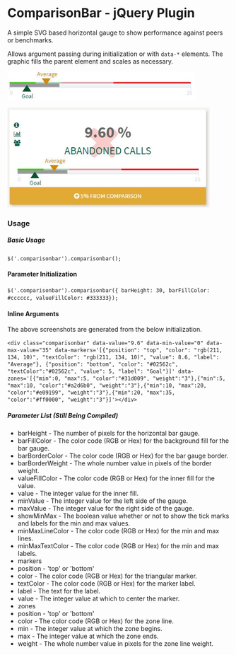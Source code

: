 # ComparisonBar - jQuery Plugin
A simple SVG based horizontal gauge to show performance against peers or benchmarks. 

Allows argument passing during initialization or with `data-*` elements. The graphic fills the parent element and scales as necessary.

![Standalone without Tile](/screenshots/WithMarkersAndZones.jpg)

![Plugin with Dashboard Tile](/screenshots/OnDashboardTile.jpg)

### Usage

##### Basic Usage
`$('.comparisonbar').comparisonbar();`

#### Parameter Initialization
`$('.comparisonbar').comparisonbar({ barHeight: 30, barFillColor: #cccccc, valueFillColor: #333333});`

#### Inline Arguments

The above screenshots are generated from the below initialization.

    <div class="comparisonbar" data-value="9.6" data-min-value="0" data-max-value="35" data-markers='[{"position": "top", "color": "rgb(211, 134, 10)", "textColor": "rgb(211, 134, 10)", "value": 8.6, "label": "Average"}, {"position": "bottom", "color": "#02562c", "textColor":"#02562c", "value": 5, "label": "Goal"}]' data-zones='[{"min":0, "max":5, "color":"#31d009", "weight":"3"},{"min":5, "max":10, "color":"#a2d6b0", "weight":"3"},{"min":10, "max":20, "color":"#e09199", "weight":"3"},{"min":20, "max":35, "color":"#ff0000", "weight":"3"}]'></div>


##### Parameter List (Still Being Compiled)
* barHeight - The number of pixels for the horizontal bar gauge.
* barFillColor - The color code (RGB or Hex) for the background fill for the bar gauge.
* barBorderColor - The color code (RGB or Hex) for the bar gauge border.
* barBorderWeight - The whole number value in pixels of the border weight.
* valueFillColor - The color code (RGB or Hex) for the inner fill for the value.
* value - The integer value for the inner fill.
* minValue - The integer value for the left side of the gauge.
* maxValue - The integer value for the right side of the gauge.
* showMinMax - The boolean value whether or not to show the tick marks and labels for the min and max values.
* minMaxLineColor - The color code (RGB or Hex) for the min and max lines.
* minMaxTextColor - The color code (RGB or Hex) for the min and max labels.
* markers 
 * position - 'top' or 'bottom'
 * color - The color code (RGB or Hex) for the triangular marker.
 * textColor - The color code (RGB or Hex) for the marker label.
 * label - The text for the label.
 * value - The integer value at which to center the marker.
* zones
 * position - 'top' or 'bottom'
 * color - The color code (RGB or Hex) for the zone line.
 * min - The integer value at which the zone begins.
 * max - The integer value at which the zone ends.
 * weight - The whole number value in pixels for the zone line weight.
